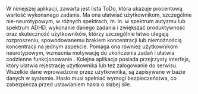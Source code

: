 W niniejszej aplikacji, zawarta jest lista ToDo, która ukazuje procentową wartość wykonanego zadania. Ma ona ułatwiać użytkownikom, szczególnie nie-neurotypowym, w różnych spektrach, m. in. w spektrum autyzmu lub spektrum ADHD, wykonanie danego zadania i zwiększać produktywność oraz skuteczność użytkowników, którzy szczególnie łatwo ulegają rozproszeniu, spowodowanemu brakiem koncentracji lub niemożnością koncentracji na jednym aspekcie. Pomaga ona równiez użytkownikom neurotypowym, wzmacnia motywację do ukończenia zadań i ułatwia codzienne funkcjonowanie .
Kolejna aplikacja posiada przejrzysty interfejs, który ułatwia rejestrację użytkownika lub też zalogowanie do serwisu. Wszelkie dane wprowadzone przez użytkownika, są zapisywane w bazie danych w systemie. Hasło musi spełniać wymogi bezpieczeństwa, co zabezpiecza przed ustawianiem hasła o słabej sile.
